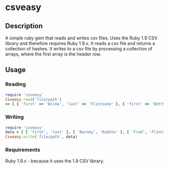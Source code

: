 # csveasy

## Description
A simple ruby gem that reads and writes csv files. Uses the Ruby 1.9 CSV library and therefore 
requires Ruby 1.9.x. It reads a csv file and returns a collection of hashes. It writes to a csv
file by processing a collection of arrays, where the first array is the header row.

## Usage

### Reading 
```ruby
require 'csveasy'  
Csveasy.read('file/path')  
=> [ { 'first' => 'Wilma', 'last' => 'Flintsone' }, { 'first' => 'Betty', 'last' => 'Rubble' } ]
```

### Writing
```ruby
require 'csveasy'  
data = [ [ 'first', 'last' ], [ 'Barney', 'Rubble' ], [ 'Fred', 'Flintstone' ] ]  
Csveasy.write('file/path', data)
```

### Requirements

Ruby 1.9.x - because it uses the 1.9 CSV library.
